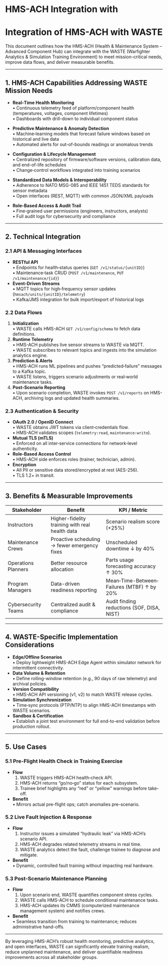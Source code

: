 # HMS-ACH Integration with 

# Integration of HMS-ACH with WASTE

This document outlines how the HMS-ACH (Health & Maintenance System – Advanced Component Hub) can integrate with the WASTE (Warfighter Analytics & Simulation Training Environment) to meet mission-critical needs, improve data flows, and deliver measurable benefits.

---

## 1. HMS-ACH Capabilities Addressing WASTE Mission Needs

- **Real‐Time Health Monitoring**  
  • Continuous telemetry feed of platform/component health (temperatures, voltages, component lifetimes)  
  • Dashboards with drill-down to individual component status  

- **Predictive Maintenance & Anomaly Detection**  
  • Machine‐learning models that forecast failure windows based on historical and live data  
  • Automated alerts for out-of-bounds readings or anomalous trends  

- **Configuration & Lifecycle Management**  
  • Centralized repository of firmware/software versions, calibration data, and end-of-life schedules  
  • Change‐control workflows integrated into training scenarios  

- **Standardized Data Models & Interoperability**  
  • Adherence to NATO MSG-085 and IEEE 1451 TEDS standards for sensor metadata  
  • Open interfaces (REST, MQTT) with common JSON/XML payloads  

- **Role-Based Access & Audit Trail**  
  • Fine‐grained user permissions (engineers, instructors, analysts)  
  • Full audit logs for cybersecurity and compliance  

---

## 2. Technical Integration

### 2.1 API & Messaging Interfaces
- **RESTful API**  
  • Endpoints for health‐status queries (`GET /v1/status/{unitID}`)  
  • Maintenance‐task CRUD (`POST /v1/maintenance`, `PUT /v1/maintenance/{id}`)  
- **Event‐Driven Streams**  
  • MQTT topics for high‐frequency sensor updates (`hmsach/units/{unitID}/telemetry`)  
  • Kafka/JMS integration for bulk import/export of historical logs  

### 2.2 Data Flows
1. **Initialization**  
   • WASTE calls HMS-ACH `GET /v1/config/schema` to fetch data definitions.  
2. **Runtime Telemetry**  
   • HMS-ACH publishes live sensor streams to WASTE via MQTT.  
   • WASTE subscribes to relevant topics and ingests into the simulation analytics engine.  
3. **Prediction & Alerts**  
   • HMS-ACH runs ML pipelines and pushes “predicted‐failure” messages to a Kafka topic.  
   • WASTE listens, triggers scenario adjustments or real‐world maintenance tasks.  
4. **Post‐Scenario Reporting**  
   • Upon scenario completion, WASTE invokes `POST /v1/reports` on HMS-ACH, archiving logs and updated health summaries.  

### 2.3 Authentication & Security
- **OAuth 2.0 / OpenID Connect**  
  • WASTE obtains JWT tokens via client‐credentials flow.  
  • HMS-ACH validates scopes (`telemetry:read`, `maintenance:write`).  
- **Mutual TLS (mTLS)**  
  • Enforced on all inter‐service connections for network‐level authenticity.  
- **Role‐Based Access Control**  
  • HMS-ACH side enforces roles (trainer, technician, admin).  
- **Encryption**  
  • All PII or sensitive data stored/encrypted at rest (AES-256).  
  • TLS 1.2+ in transit.  

---

## 3. Benefits & Measurable Improvements

| Stakeholder           | Benefit                                    | KPI / Metric                                 |
|-----------------------|--------------------------------------------|-----------------------------------------------|
| Instructors           | Higher-fidelity training with real health data | Scenario realism score (+25%)                |
| Maintenance Crews     | Proactive scheduling → fewer emergency fixes | Unscheduled downtime ↓ by 40%                |
| Operations Planners   | Better resource allocation                 | Parts usage forecasting accuracy ↑ 30%       |
| Program Managers      | Data-driven readiness reporting            | Mean‐Time-Between‐Failures (MTBF) ↑ by 20%   |
| Cybersecurity Teams   | Centralized audit & compliance             | Audit finding reductions (SOF, DISA, NIST)    |

---

## 4. WASTE-Specific Implementation Considerations

- **Edge/Offline Scenarios**  
  • Deploy lightweight HMS-ACH Edge Agent within simulator network for intermittent connectivity.  
- **Data Volume & Retention**  
  • Define rolling-window retention (e.g., 90 days of raw telemetry) and archival policies.  
- **Version Compatibility**  
  • HMS-ACH API versioning (v1, v2) to match WASTE release cycles.  
- **Simulation Synchronization**  
  • Time‐sync protocols (PTP/NTP) to align HMS-ACH timestamps with WASTE scenarios.  
- **Sandbox & Certification**  
  • Establish a joint test environment for full end-to-end validation before production rollout.  

---

## 5. Use Cases

### 5.1 Pre-Flight Health Check in Training Exercise
- **Flow**  
  1. WASTE triggers HMS-ACH health‐check API.  
  2. HMS-ACH returns “go/no‐go” status for each subsystem.  
  3. Trainee brief highlights any “red” or “yellow” warnings before take-off.  
- **Benefit**  
  • Mirrors actual pre-flight ops; catch anomalies pre-scenario.  

### 5.2 Live Fault Injection & Response
- **Flow**  
  1. Instructor issues a simulated “hydraulic leak” via HMS-ACH’s scenario API.  
  2. HMS-ACH degrades related telemetry streams in real time.  
  3. WASTE analytics detect the fault, challenge trainee to diagnose and mitigate.  
- **Benefit**  
  • Dynamic, controlled fault training without impacting real hardware.  

### 5.3 Post-Scenario Maintenance Planning
- **Flow**  
  1. Upon scenario end, WASTE quantifies component stress cycles.  
  2. WASTE calls HMS-ACH to schedule conditional maintenance tasks.  
  3. HMS-ACH updates its CMMS (computerized maintenance management system) and notifies crews.  
- **Benefit**  
  • Seamless transition from training to maintenance; reduces administrative hand-offs.  

---

By leveraging HMS-ACH’s robust health monitoring, predictive analytics, and open interfaces, WASTE can significantly elevate training realism, reduce unplanned maintenance, and deliver quantifiable readiness improvements across all stakeholder groups.